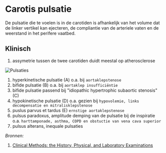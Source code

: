Carotis pulsatie
================

De pulsatie die te voelen is in de carotiden is afhankelijk van het volume dat de linker vertikel kan ejecteren, de compliantie van de arteriele vaten en de weerstand in het perifere vaatbed.

Klinisch
--------

1.	assymetrie tussen de twee carotiden duidt meestal op atherosclerose

![Pulsaties](http://www.ncbi.nlm.nih.gov/books/NBK312/bin/ch20f1.jpg)

1.	hyperkinetische pulsatie (A) o.a. bij `aortaklepstenose`
2.	bifide pulsatie (B) o.a. bij `aortaklep insufficiëntie`
3.	bifide pulsatie passend bij "idiopathic hypertrophic subaortic stenosis" (C)
4.	hypokinetische pulsatie (D) o.a. gezien bij `hypovolemie, links decompensatie en mitralisklepstenose`
5.	puslus parvus et tardus (E) `ernstige aortaklepstenose`
6.	pulsus paradoxus, amplitude demping van de pulsatie bij de inspiratie o.a. `harttamponade, asthma, COPD en obstuctie van vena cava superior`
7.	pulsus alterans, inequale pulsaties

*Bronnen:*

1.	[Clinical Methods: the History, Physical, and Laboratory Examinations](http://www.ncbi.nlm.nih.gov/books/NBK312/)
